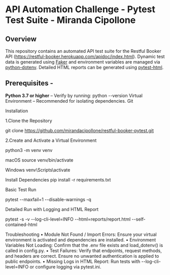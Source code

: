 # API Automation Challenge - Pytest Test Suite - Miranda Cipollone

## Overview 
This repository contains an automated API test suite for the Restful Booker API (https://restful-booker.herokuapp.com/apidoc/index.html).
Dynamic test data is generated using [Faker](https://faker.readthedocs.io/) and environment variables are managed via [python-dotenv](https://pypi.org/project/python-dotenv/). 
Detailed HTML reports can be generated using [pytest-html](https://github.com/pytest-dev/pytest-html).

## Prerequisites - 
**Python 3.7 or higher** – Verify by running:  python --version
Virtual Environment – Recommended for isolating dependencies.
Git

Installation

1.Clone the Repository 

git clone https://github.com/mirandacipollone/restful-booker-pytest.git 

2.Create and Activate a Virtual Environment

python3 -m venv venv

macOS
source venv/bin/activate

Windows
venv\Scripts\activate

Install Dependencies
pip install -r requirements.txt


Basic Test Run

pytest --maxfail=1 --disable-warnings -q

Detailed Run with Logging and HTML Report

pytest -s -v --log-cli-level=INFO --html=reports/report.html --self-contained-html


Troubleshooting
	•	Module Not Found / Import Errors: Ensure your virtual environment is activated and dependencies are installed.
	•	Environment Variables Not Loading: Confirm that the .env file exists and load_dotenv() is called in config.py.
	•	Test Failures: Verify that endpoints, request methods, and headers are correct. Ensure no unwanted authentication is applied to public endpoints.
	•	Missing Logs in HTML Report: Run tests with --log-cli-level=INFO or configure logging via pytest.ini.
